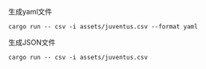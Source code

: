 生成yaml文件
````
cargo run -- csv -i assets/juventus.csv --format yaml
````

生成JSON文件
````
cargo run -- csv -i assets/juventus.csv
````